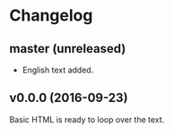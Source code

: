 # Changelog

## master (unreleased)

* English text added.

## v0.0.0 (2016-09-23)

Basic HTML is ready to loop over the text.
